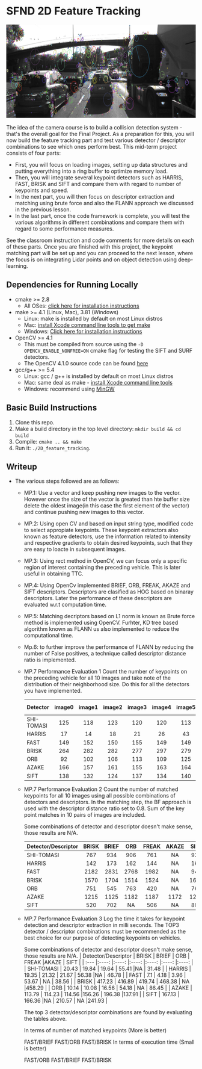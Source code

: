 # SFND 2D Feature Tracking

<img src="images/keypoints.png" width="820" height="248" />

The idea of the camera course is to build a collision detection system - that's the overall goal for the Final Project. As a preparation for this, you will now build the feature tracking part and test various detector / descriptor combinations to see which ones perform best. This mid-term project consists of four parts:

* First, you will focus on loading images, setting up data structures and putting everything into a ring buffer to optimize memory load. 
* Then, you will integrate several keypoint detectors such as HARRIS, FAST, BRISK and SIFT and compare them with regard to number of keypoints and speed. 
* In the next part, you will then focus on descriptor extraction and matching using brute force and also the FLANN approach we discussed in the previous lesson. 
* In the last part, once the code framework is complete, you will test the various algorithms in different combinations and compare them with regard to some performance measures. 

See the classroom instruction and code comments for more details on each of these parts. Once you are finished with this project, the keypoint matching part will be set up and you can proceed to the next lesson, where the focus is on integrating Lidar points and on object detection using deep-learning. 

## Dependencies for Running Locally
* cmake >= 2.8
  * All OSes: [click here for installation instructions](https://cmake.org/install/)
* make >= 4.1 (Linux, Mac), 3.81 (Windows)
  * Linux: make is installed by default on most Linux distros
  * Mac: [install Xcode command line tools to get make](https://developer.apple.com/xcode/features/)
  * Windows: [Click here for installation instructions](http://gnuwin32.sourceforge.net/packages/make.htm)
* OpenCV >= 4.1
  * This must be compiled from source using the `-D OPENCV_ENABLE_NONFREE=ON` cmake flag for testing the SIFT and SURF detectors.
  * The OpenCV 4.1.0 source code can be found [here](https://github.com/opencv/opencv/tree/4.1.0)
* gcc/g++ >= 5.4
  * Linux: gcc / g++ is installed by default on most Linux distros
  * Mac: same deal as make - [install Xcode command line tools](https://developer.apple.com/xcode/features/)
  * Windows: recommend using [MinGW](http://www.mingw.org/)

## Basic Build Instructions

1. Clone this repo.
2. Make a build directory in the top level directory: `mkdir build && cd build`
3. Compile: `cmake .. && make`
4. Run it: `./2D_feature_tracking`.

## Writeup

* The various steps followed are as follows: 
  * MP.1: Use a vector and keep pushing new images to the vector. However once the size of the vector is greated than  hte buffer size delete the oldest image(in this case the first element of the vector) and continue pushing new images to this vector.
  * MP.2: Using open CV and based on input string type, modified code to select appropiate keypoints.
    These keypoint extractors also known as feature detectors, use the information related to intensity and respective gradients to obtain desired keypoints, such that they are easy to loacte in subsequent images.
  * MP.3: Using rect method in OpenCV, we can focus only a specific region of interest containing the preceding vehicle. This is later useful in obtaining TTC.
  * MP.4: Using OpenCv implemented BRIEF, ORB, FREAK, AKAZE and SIFT descriptors. Descriptors are clasified as HOG based on binaray descriptors. Later the performance of these descriptors are evaluated w.r.t computation time. 
  * MP.5: Matching decriptors based on L1 norm is known as Brute force method is implemented using OpenCV. Furhter, KD tree based algorithm known as FLANN us also implemented to reduce the computational time.
  * Mp.6: to further improve the performance of FLANN by reducing the number of False positives, a technique called descriptor distance ratio is implemented.
 
  * MP.7 Performance Evaluation 1
    Count the number of keypoints on the preceding vehicle for all 10 images and take note of the distribution of their neighborhood size. Do this for all the detectors you have implemented.

    | Detector    | image0 | image1 | image2 | image3 |image4 | image5 |image6 | image7 | image8 | image9 | Neighborhood size
     | :---       |:----: |:----: |:----: |:----: |:----: |:----: | :----: |:----: |:----: |:----: |:----: |      
    | SHI-TOMASI  | 125 | 118 | 123 | 120 | 120 | 113 | 114 | 123 | 111 | 112 | 4
    | HARRIS      | 17	| 14  | 18	| 21  | 26	| 43  |	18	| 30  |	26	| 34  | 6
    | FAST        | 149 | 152 | 150 | 155 | 149 | 149 | 156 | 150 | 138 | 143 | 7
    | BRISK       | 264 | 282 | 282 | 277 | 297 |279  |	289 | 272 | 266 | 254 | 11
    | ORB         |  92 | 102 | 106 | 113 | 109 |125  | 130 | 129 | 127 | 128 | 31
    | AZAKE       | 166	| 157 |	161	| 155 |	163	| 164 |	173	| 175 | 177	| 179 | 4.8
    | SIFT        | 138	| 132 |	124	| 137 |	134	| 140 |	137	| 148 |	159	| 137 |5.6

   * MP.7 Performance Evaluation 2
      Count the number of matched keypoints for all 10 images using all possible combinations of detectors and descriptors. In the matching step, the BF approach is used with the descriptor distance ratio set to 0.8. Sum of the key point matches in 10 pairs of images are included.

      Some combinations of detector and descriptor doesn't make sense, those results are N/A.

      | Detector/Descriptor    | BRISK | BRIEF | ORB | FREAK |AKAZE | SIFT |
      | :---        		   |:----: |:----: |:----: |:----: |:----: |:----: |     
      | SHI-TOMASI             | 767 | 934 | 906 | 761 | NA |926 |
      | HARRIS                 | 142 | 173 | 162 | 144 | NA |163 | 
      | FAST                   | 2182| 2831| 2768| 1982| NA |947 | 
      | BRISK                  | 1570| 1704| 1514| 1524| NA |1646| 
      | ORB                    | 751 | 545 | 763 | 420 | NA |760 | 
      | AZAKE                  | 1215| 1125| 1182| 1187|1172|1270| 
      | SIFT                   | 520 | 702 | NA  | 506 | NA |800 | 


	* MP.7 Performance Evaluation 3
      Log the time it takes for keypoint detection and descriptor extraction in milli seconds. The TOP3 detector / descriptor combinations must be recommended as the best choice for our purpose of detecting keypoints on vehicles.

      Some combinations of detector and descriptor doesn't make sense, those results are N/A.
      | Detector/Descriptor    | BRISK | BRIEF | ORB | FREAK |AKAZE | SIFT |
      | :---        		   |:----: |:----: |:----: |:----: |:----: |:----: |          
      | SHI-TOMASI             | 20.43 | 19.84 | 19.64 | 55.41 |NA | 31.48 | 
      | HARRIS                 | 19.35 | 21.32 | 21.67 | 56.38 |NA | 46.78 | 
      | FAST                   |   7.1 |  4.18 | 3.96	| 53.67 | NA | 38.56 | 
      | BRISK                  | 417.23 | 416.89 | 419.74	| 468.38 | NA |458.29 | 
      | ORB                    | 10.14  | 10.08  | 16.56  | 54.18  | NA | 86.45 | 
      | AZAKE                  | 113.79 | 114.23 | 114.56 |156.26  | 196.38 |137.91 | 
      | SIFT                   | 167.13 | 166.36 |NA | 210.57 | NA |241.93 | 


      The top 3 detector/descriptor combinations are found by evaluating the tables above.

      In terms of number of matched keypoints (More is better)

      FAST/BRIEF
      FAST/ORB
      FAST/BRISK
      In terms of execution time (Small is better)

      FAST/ORB
      FAST/BRIEF
      FAST/BRISK
